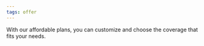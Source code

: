 ```yaml
---
tags: offer
---
```


With our affordable plans, you can customize and choose the coverage that fits your needs.
